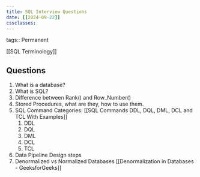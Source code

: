 ```yaml
---
title: SQL Interview Questions
date: [[2024-09-22]] 
cssclasses:
---
```

tags:: Permanent


[[SQL Terminology]]

## Questions

1. What is a database?
2. What is SQL?
3. Difference between Rank() and Row_Number()
4. Stored Procedures, what are they, how to use them.
5. SQL Command Categories: [[SQL Commands DDL, DQL, DML, DCL and TCL With Examples]]
	1. DDL
	2. DQL
	3. DML
	4. DCL
	5. TCL
6. Data Pipeline Design steps
7. Denormalized vs Normalized Databases [[Denormalization in Databases - GeeksforGeeks]]